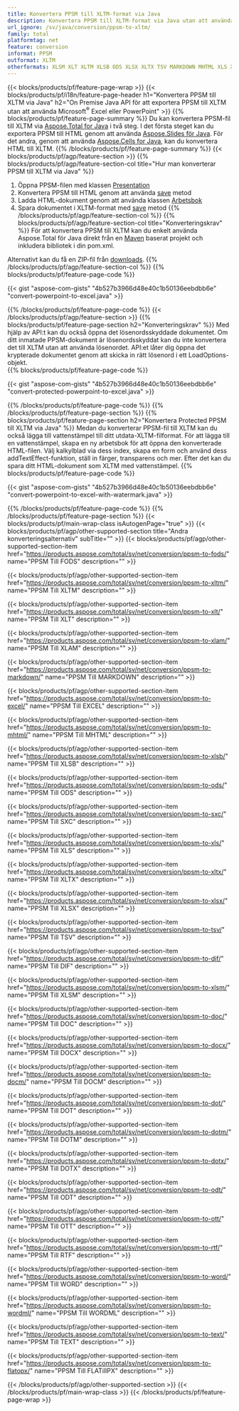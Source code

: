 ```yaml
---
title: Konvertera PPSM till XLTM-format via Java
description: Konvertera PPSM till XLTM-format via Java utan att använda Microsoft Excel eller PowerPoint
url_ignore: /sv/java/conversion/ppsm-to-xltm/
family: total
platformtag: net
feature: conversion
informat: PPSM
outformat: XLTM
otherformats: XLSM XLT XLTM XLSB ODS XLSX XLTX TSV MARKDOWN MHTML XLS XLAM DIF SXC FODS EXCEL DOC DOCX DOCM DOT DOTM DOTX ODT OTT RTF WORD WORDML TEXT FLATOPX
---
```

{{< blocks/products/pf/feature-page-wrap >}}
{{< blocks/products/pf/i18n/feature-page-header h1="Konvertera PPSM till XLTM via Java" h2="On Premise Java API för att exportera PPSM till XLTM utan att använda Microsoft<sup>&reg;</sup> Excel eller PowerPoint" >}}
{{% blocks/products/pf/feature-page-summary %}}
Du kan konvertera PPSM-fil till XLTM via [Aspose.Total for Java](https://products.aspose.com/total/java/) i två steg. I det första steget kan du exportera PPSM till HTML genom att använda [Aspose.Slides för Java](https://products.aspose.com/slides/java/). För det andra, genom att använda [Aspose.Cells for Java](https://products.aspose.com/cells/java/), kan du konvertera HTML till XLTM.
{{% /blocks/products/pf/feature-page-summary  %}}
{{< blocks/products/pf/agp/feature-section >}}
{{% blocks/products/pf/agp/feature-section-col title="Hur man konverterar PPSM till XLTM via Java" %}}
1. Öppna PPSM-filen med klassen [Presentation](https://reference.aspose.com/slides/java/com.aspose.slides/Presentation)
2. Konvertera PPSM till HTML genom att använda [save](https://reference.aspose.com/slides/java/com.aspose.slides/Presentation#save-java.lang.String-int-com.aspose.slides.ISaveOptions-) metod
3. Ladda HTML-dokument genom att använda klassen [Arbetsbok](https://reference.aspose.com/cells/java/com.aspose.cells/Workbook)
4. Spara dokumentet i XLTM-format med [save](https://reference.aspose.com/cells/java/com.aspose.cells/workbook#save(java.lang.String,%20com.aspose.cells.SaveOptions)) metod
{{% /blocks/products/pf/agp/feature-section-col %}}
{{% blocks/products/pf/agp/feature-section-col title="Konverteringskrav" %}}
För att konvertera PPSM till XLTM kan du enkelt använda Aspose.Total för Java direkt från en [Maven](https://repository.aspose.com/webapp/#/artifacts/browse/tree/General/repo/com/aspose/aspose-total) baserat projekt och inkludera bibliotek i din pom.xml.

Alternativt kan du få en ZIP-fil från [downloads](https://downloads.aspose.com/total/java).
{{% /blocks/products/pf/agp/feature-section-col %}}
{{% blocks/products/pf/feature-page-code %}}

{{< gist "aspose-com-gists" "4b527b3966d48e40c1b50136eebdbb6e" "convert-powerpoint-to-excel.java" >}}


{{% /blocks/products/pf/feature-page-code %}}
{{< /blocks/products/pf/agp/feature-section >}}
{{% blocks/products/pf/feature-page-section  h2="Konverteringskrav" %}}
Med hjälp av API:t kan du också öppna det lösenordsskyddade dokumentet. Om ditt inmatade PPSM-dokument är lösenordsskyddat kan du inte konvertera det till XLTM utan att använda lösenordet. API:et låter dig öppna det krypterade dokumentet genom att skicka in rätt lösenord i ett LoadOptions-objekt.  
{{% blocks/products/pf/feature-page-code %}}

{{< gist "aspose-com-gists" "4b527b3966d48e40c1b50136eebdbb6e" "convert-protected-powerpoint-to-excel.java" >}}

{{% /blocks/products/pf/feature-page-code  %}}
{{% /blocks/products/pf/feature-page-section %}}
{{% blocks/products/pf/feature-page-section  h2="Konvertera Protected PPSM till XLTM via Java" %}}
Medan du konverterar PPSM-fil till XLTM kan du också lägga till vattenstämpel till ditt utdata-XLTM-filformat. För att lägga till en vattenstämpel, skapa en ny arbetsbok för att öppna den konverterade HTML-filen. Välj kalkylblad via dess index, skapa en form och använd dess addTextEffect-funktion, ställ in färger, transparens och mer. Efter det kan du spara ditt HTML-dokument som XLTM med vattenstämpel. 
{{% blocks/products/pf/feature-page-code %}}

{{< gist "aspose-com-gists" "4b527b3966d48e40c1b50136eebdbb6e" "convert-powerpoint-to-excel-with-watermark.java" >}}

{{% /blocks/products/pf/feature-page-code  %}}
{{% /blocks/products/pf/feature-page-section %}}
{{< blocks/products/pf/main-wrap-class isAutogenPage="true" >}}
{{< blocks/products/pf/agp/other-supported-section title="Andra konverteringsalternativ" subTitle="" >}}
{{< blocks/products/pf/agp/other-supported-section-item href="https://products.aspose.com/total/sv/net/conversion/ppsm-to-fods/" name="PPSM Till FODS" description="" >}}

{{< blocks/products/pf/agp/other-supported-section-item href="https://products.aspose.com/total/sv/net/conversion/ppsm-to-xltm/" name="PPSM Till XLTM" description="" >}}

{{< blocks/products/pf/agp/other-supported-section-item href="https://products.aspose.com/total/sv/net/conversion/ppsm-to-xlt/" name="PPSM Till XLT" description="" >}}

{{< blocks/products/pf/agp/other-supported-section-item href="https://products.aspose.com/total/sv/net/conversion/ppsm-to-xlam/" name="PPSM Till XLAM" description="" >}}

{{< blocks/products/pf/agp/other-supported-section-item href="https://products.aspose.com/total/sv/net/conversion/ppsm-to-markdown/" name="PPSM Till MARKDOWN" description="" >}}

{{< blocks/products/pf/agp/other-supported-section-item href="https://products.aspose.com/total/sv/net/conversion/ppsm-to-excel/" name="PPSM Till EXCEL" description="" >}}

{{< blocks/products/pf/agp/other-supported-section-item href="https://products.aspose.com/total/sv/net/conversion/ppsm-to-mhtml/" name="PPSM Till MHTML" description="" >}}

{{< blocks/products/pf/agp/other-supported-section-item href="https://products.aspose.com/total/sv/net/conversion/ppsm-to-xlsb/" name="PPSM Till XLSB" description="" >}}

{{< blocks/products/pf/agp/other-supported-section-item href="https://products.aspose.com/total/sv/net/conversion/ppsm-to-ods/" name="PPSM Till ODS" description="" >}}

{{< blocks/products/pf/agp/other-supported-section-item href="https://products.aspose.com/total/sv/net/conversion/ppsm-to-sxc/" name="PPSM Till SXC" description="" >}}

{{< blocks/products/pf/agp/other-supported-section-item href="https://products.aspose.com/total/sv/net/conversion/ppsm-to-xls/" name="PPSM Till XLS" description="" >}}

{{< blocks/products/pf/agp/other-supported-section-item href="https://products.aspose.com/total/sv/net/conversion/ppsm-to-xltx/" name="PPSM Till XLTX" description="" >}}

{{< blocks/products/pf/agp/other-supported-section-item href="https://products.aspose.com/total/sv/net/conversion/ppsm-to-xlsx/" name="PPSM Till XLSX" description="" >}}

{{< blocks/products/pf/agp/other-supported-section-item href="https://products.aspose.com/total/sv/net/conversion/ppsm-to-tsv/" name="PPSM Till TSV" description="" >}}

{{< blocks/products/pf/agp/other-supported-section-item href="https://products.aspose.com/total/sv/net/conversion/ppsm-to-dif/" name="PPSM Till DIF" description="" >}}

{{< blocks/products/pf/agp/other-supported-section-item href="https://products.aspose.com/total/sv/net/conversion/ppsm-to-xlsm/" name="PPSM Till XLSM" description="" >}}

{{< blocks/products/pf/agp/other-supported-section-item href="https://products.aspose.com/total/sv/net/conversion/ppsm-to-doc/" name="PPSM Till DOC" description="" >}}

{{< blocks/products/pf/agp/other-supported-section-item href="https://products.aspose.com/total/sv/net/conversion/ppsm-to-docx/" name="PPSM Till DOCX" description="" >}}

{{< blocks/products/pf/agp/other-supported-section-item href="https://products.aspose.com/total/sv/net/conversion/ppsm-to-docm/" name="PPSM Till DOCM" description="" >}}

{{< blocks/products/pf/agp/other-supported-section-item href="https://products.aspose.com/total/sv/net/conversion/ppsm-to-dot/" name="PPSM Till DOT" description="" >}}

{{< blocks/products/pf/agp/other-supported-section-item href="https://products.aspose.com/total/sv/net/conversion/ppsm-to-dotm/" name="PPSM Till DOTM" description="" >}}

{{< blocks/products/pf/agp/other-supported-section-item href="https://products.aspose.com/total/sv/net/conversion/ppsm-to-dotx/" name="PPSM Till DOTX" description="" >}}

{{< blocks/products/pf/agp/other-supported-section-item href="https://products.aspose.com/total/sv/net/conversion/ppsm-to-odt/" name="PPSM Till ODT" description="" >}}

{{< blocks/products/pf/agp/other-supported-section-item href="https://products.aspose.com/total/sv/net/conversion/ppsm-to-ott/" name="PPSM Till OTT" description="" >}}

{{< blocks/products/pf/agp/other-supported-section-item href="https://products.aspose.com/total/sv/net/conversion/ppsm-to-rtf/" name="PPSM Till RTF" description="" >}}

{{< blocks/products/pf/agp/other-supported-section-item href="https://products.aspose.com/total/sv/net/conversion/ppsm-to-word/" name="PPSM Till WORD" description="" >}}

{{< blocks/products/pf/agp/other-supported-section-item href="https://products.aspose.com/total/sv/net/conversion/ppsm-to-wordml/" name="PPSM Till WORDML" description="" >}}

{{< blocks/products/pf/agp/other-supported-section-item href="https://products.aspose.com/total/sv/net/conversion/ppsm-to-text/" name="PPSM Till TEXT" description="" >}}

{{< blocks/products/pf/agp/other-supported-section-item href="https://products.aspose.com/total/sv/net/conversion/ppsm-to-flatopx/" name="PPSM Till FLATillPX" description="" >}}


{{< /blocks/products/pf/agp/other-supported-section >}}
{{< /blocks/products/pf/main-wrap-class >}}
{{< /blocks/products/pf/feature-page-wrap >}}